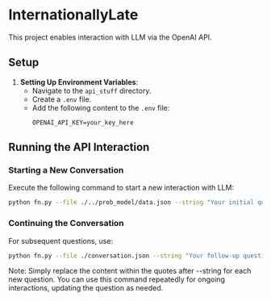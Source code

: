# InternationallyLate

This project enables interaction with LLM via the OpenAI API.

## Setup

1. **Setting Up Environment Variables**:
   - Navigate to the `api_stuff` directory.
   - Create a `.env` file.
   - Add the following content to the `.env` file:
     ```
     OPENAI_API_KEY=your_key_here
     ```

## Running the API Interaction

### Starting a New Conversation

Execute the following command to start a new interaction with LLM:

```bash
python fn.py --file ./../prob_model/data.json --string "Your initial question to LLM?"
```

### Continuing the Conversation

For subsequent questions, use:

```bash
python fn.py --file ./conversation.json --string "Your follow-up question?"
```
Note: Simply replace the content within the quotes after --string for each new question. You can use this command repeatedly for ongoing interactions, updating the question as needed.
